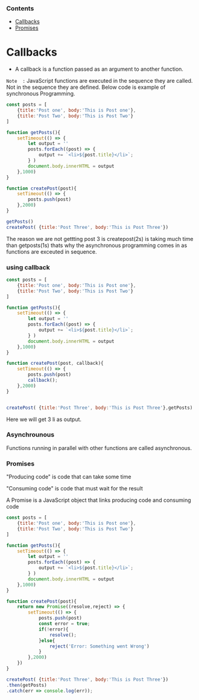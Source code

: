 ### Contents

- [Callbacks](#callbacks)
- [Promises](#promises)


# Callbacks
- A callback is a function passed as an argument to another function.

``Note  :`` JavaScript functions are executed in the sequence they are called. Not in the sequence they are defined. Below code is example of synchronous Programming.
```javascript
const posts = [
    {title:'Post one', body:'This is Post one'},
    {title:'Post Two', body:'This is Post Two'}
]

function getPosts(){
    setTimeout(() => {
        let output = ''
        posts.forEach((post) => {
            output += `<li>${post.title}</li>`;
        } )
        document.body.innerHTML = output
    },1000)
}

function createPost(post){
    setTimeout(() => {
        posts.push(post)
    },2000)
}

getPosts()
createPost( {title:'Post Three', body:'This is Post Three'})

```

The reason we are not gettting post 3 is createpost(2s) is taking much time than getposts(1s)
thats why the asynchronous programming comes in as functions are exceuted in sequence.


### using callback
```javascript
const posts = [
    {title:'Post one', body:'This is Post one'},
    {title:'Post Two', body:'This is Post Two'}
]

function getPosts(){
    setTimeout(() => {
        let output = ''
        posts.forEach((post) => {
            output += `<li>${post.title}</li>`;
        } )
        document.body.innerHTML = output
    },1000)
}

function createPost(post, callback){
    setTimeout(() => {
        posts.push(post)
        callback();
    },2000)
}


createPost( {title:'Post Three', body:'This is Post Three'},getPosts)
```
Here we will get 3 li as output.

### Asynchrounous
Functions running in parallel with other functions are called asynchronous.

### Promises
"Producing code" is code that can take some time

"Consuming code" is code that must wait for the result

A Promise is a JavaScript object that links producing code and consuming code

```javascript
const posts = [
    {title:'Post one', body:'This is Post one'},
    {title:'Post Two', body:'This is Post Two'}
]

function getPosts(){
    setTimeout(() => {
        let output = ''
        posts.forEach((post) => {
            output += `<li>${post.title}</li>`;
        } )
        document.body.innerHTML = output
    },1000)
}

function createPost(post){
    return new Promise((resolve,reject) => {
        setTimeout(() => {
            posts.push(post)
            const error = true;
            if(!error){
                resolve();
            }else{
                reject('Error: Something went Wrong')
            }
        },2000)
    })   
}

createPost( {title:'Post Three', body:'This is Post Three'})
.then(getPosts)
.catch(err => console.log(err));
```
